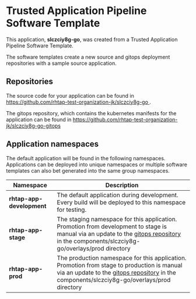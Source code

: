 # Trusted Application Pipeline Software Template

This application, **slczciy8g-go**, was created from a Trusted Application Pipeline Software Template.

The software templates create a new source and gitops deployment repositories with a sample source application. 

## Repositories

The source code for your application can be found in [https://github.com/rhtap-test-organization-jk/slczciy8g-go ](https://github.com/rhtap-test-organization-jk/slczciy8g-go ).
 
The gitops repository, which contains the kubernetes manifests for the application can be found in 
[https://github.com/rhtap-test-organization-jk/slczciy8g-go-gitops ](https://github.com/rhtap-test-organization-jk/slczciy8g-go-gitops ) 

## Application namespaces 

The default application will be found in the following namespaces. Applications can be deployed into unique namespaces or multiple software templates can also bet generated into the same group namespaces.  

|  Namespace   |  Description   |  
| -------- | -------- |   
| **rhtap-app-development** | The default application during development. Every build will be deployed to this namespace for testing. | 
| **rhtap-app-stage** | The staging namespace for this application. Promotion from development to stage is manual via an update to the [gitops repository](https://github.com/rhtap-test-organization-jk/slczciy8g-go-gitops ) in the components/slczciy8g-go/overlays/prod directory |  
| **rhtap-app-prod** | The production namespace for this application. Promotion from stage to production is manual via an update to the [gitops repository](https://github.com/rhtap-test-organization-jk/slczciy8g-go-gitops ) in the components/slczciy8g-go/overlays/prod directory | 